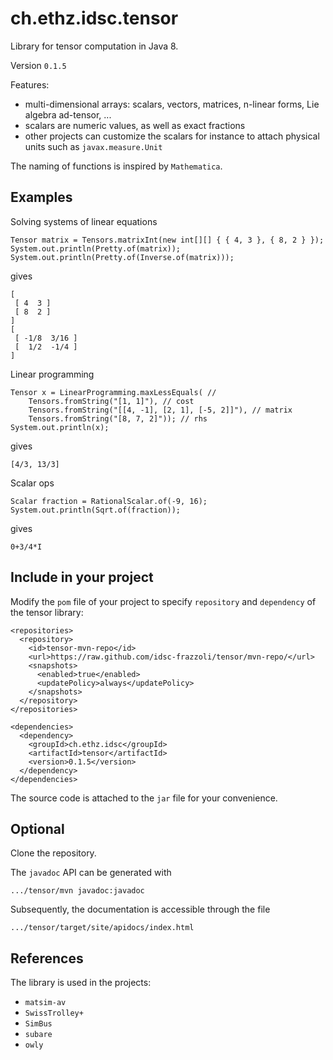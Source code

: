 # ch.ethz.idsc.tensor
Library for tensor computation in Java 8.

Version `0.1.5`

Features:
* multi-dimensional arrays: scalars, vectors, matrices, n-linear forms, Lie algebra ad-tensor, ... 
* scalars are numeric values, as well as exact fractions
* other projects can customize the scalars for instance to attach physical units such as `javax.measure.Unit`

The naming of functions is inspired by `Mathematica`.

## Examples 

Solving systems of linear equations

    Tensor matrix = Tensors.matrixInt(new int[][] { { 4, 3 }, { 8, 2 } });
    System.out.println(Pretty.of(matrix));
    System.out.println(Pretty.of(Inverse.of(matrix)));
    
gives

    [
     [ 4  3 ]
     [ 8  2 ]
    ]
    [
     [ -1/8  3/16 ]
     [  1/2  -1/4 ]
    ]

Linear programming

    Tensor x = LinearProgramming.maxLessEquals( //
        Tensors.fromString("[1, 1]"), // cost
        Tensors.fromString("[[4, -1], [2, 1], [-5, 2]]"), // matrix
        Tensors.fromString("[8, 7, 2]")); // rhs
    System.out.println(x);

gives

    [4/3, 13/3]

Scalar ops

    Scalar fraction = RationalScalar.of(-9, 16);
    System.out.println(Sqrt.of(fraction));

gives

    0+3/4*I
	

## Include in your project

Modify the `pom` file of your project to specify `repository` and `dependency` of the tensor library:

    <repositories>
      <repository>
        <id>tensor-mvn-repo</id>
        <url>https://raw.github.com/idsc-frazzoli/tensor/mvn-repo/</url>
        <snapshots>
          <enabled>true</enabled>
          <updatePolicy>always</updatePolicy>
        </snapshots>
      </repository>
    </repositories>
    
    <dependencies>
      <dependency>
        <groupId>ch.ethz.idsc</groupId>
        <artifactId>tensor</artifactId>
        <version>0.1.5</version>
      </dependency>
    </dependencies>

The source code is attached to the `jar` file for your convenience.

    
## Optional

Clone the repository.

The `javadoc` API can be generated with

    .../tensor/mvn javadoc:javadoc

Subsequently, the documentation is accessible through the file

    .../tensor/target/site/apidocs/index.html
    
## References
 
The library is used in the projects:
* `matsim-av`
* `SwissTrolley+`
* `SimBus`
* `subare`
* `owly`

